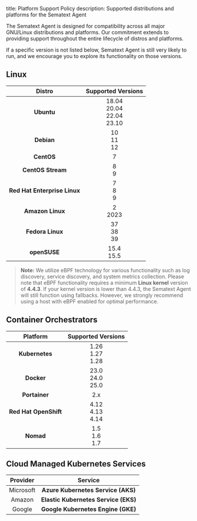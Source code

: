 title: Platform Support Policy
description: Supported distributions and platforms for the Sematext Agent

The Sematext Agent is designed for compatibility across all major GNU/Linux distributions and platforms. Our commitment extends to providing support throughout the entire lifecycle of distros and platforms.  

If a specific version is not listed below, Sematext Agent is still very likely to run, and we encourage you to explore its functionality on those versions.

## Linux

| Distro | Supported Versions |
|:-:|:-:|
| **Ubuntu** | 18.04<br>20.04<br>22.04<br>23.10 |
| **Debian** | 10<br>11<br>12 |
| **CentOS** | 7 |
| **CentOS Stream** | 8<br>9 |
| **Red Hat Enterprise Linux** | 7<br>8<br>9 |
| **Amazon Linux** | 2<br>2023 |
| **Fedora Linux** | 37<br>38<br>39 |
| **openSUSE** | 15.4<br>15.5 |

> **Note:** We utilize eBPF technology for various functionality such as log discovery, service discovery, and system metrics collection. Please note that eBPF functionality requires a minimum **Linux kernel** version of **4.4.3**. If your kernel version is lower than 4.4.3, the Sematext Agent will still function using fallbacks. However, we strongly recommend using a host with eBPF enabled for optimal performance.

## Container Orchestrators

| Platform | Supported Versions |
|:-:|:-:|
| **Kubernetes** | 1.26<br>1.27<br>1.28 |
| **Docker** | 23.0<br>24.0<br>25.0 | 
| **Portainer** | 2.x |
| **Red Hat OpenShift** | 4.12<br>4.13<br>4.14 | 
| **Nomad** | 1.5<br>1.6<br>1.7 | 

## Cloud Managed Kubernetes Services

| Provider | Service |
|:-:|:-:|
| Microsoft | **Azure Kubernetes Service (AKS)** |
| Amazon | **Elastic Kubernetes Service (EKS)** |
| Google | **Google Kubernetes Engine (GKE)** |
